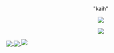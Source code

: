 <p align="center">"kaih"</p>
<p align="center"> 
  <img src="https://komarev.com/ghpvc/?username=kcih"/> 
</p>

<p align="center">
  <a href="https://github.com/kcih">
    <img src="https://discord.c99.nl/widget/theme-4/849604824047812629.png"/>
     </a>
</p>



<a href="https://github.com/kcih">
  <img align="center" src="https://github-readme-stats.vercel.app/api/top-langs/?username=kcih&layout=compact&theme=dark" />
  <a href="https://github.com/trcit?tab=repositories">
<img align="center" src="https://github-readme-stats.vercel.app/api/?username=kcih&title_color=4F8CC9&text_color=9f9f9f&show_icons=true&bg_color=00000000&hide_border=true&icon_color=4F8CC9&hide_title=true&count_private=true&include_all_commits=true" />
  <a href="https://github.com/kcih?tab=repositories">
<img src="https://github-profile-trophy.vercel.app/api/pin/?username=kcih&margin-w=25&margin-h=25&column=7&theme=darkhub" />
